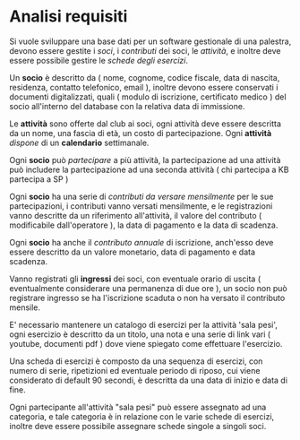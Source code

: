 # Analisi requisiti
Si vuole sviluppare una base dati per un software gestionale di una palestra,
devono essere gestite i *soci*, i *contributi* dei soci, le *attività*, e inoltre
deve essere possibile gestire le *schede degli esercizi*.  

Un **socio** è descritto da ( nome, cognome, codice fiscale, data di nascita, residenza, contatto telefonico, email ),
inoltre devono essere conservati i documenti digitalizzati, quali ( modulo di iscrizione, certificato medico ) del socio
all'interno del database con la relativa data di immissione.

Le **attività** sono offerte dal club ai soci, ogni attività deve essere descritta da un nome, una fascia di età, un costo di partecipazione.
Ogni **attività** *dispone* di un **calendario** settimanale.

Ogni **socio** può *partecipare* a più attività, la partecipazione ad una attività può includere la partecipazione ad una seconda 
attività ( chi partecipa a KB partecipa a SP )

Ogni **socio** ha una serie di *contributi da versare mensilmente* per le sue partecipazioni, i contributi vanno versati mensilmente, e le registrazioni vanno descritte da un riferimento all'attività,
il valore del contributo ( modificabile dall'operatore ), la data di pagamento e la data di scadenza.

Ogni **socio** ha anche il *contributo annuale* di iscrizione, anch'esso deve essere descritto da un valore monetario, data di pagamento e data scadenza.

Vanno registrati gli **ingressi** dei soci, con eventuale orario di uscita ( eventualmente considerare una permanenza di due ore ),
un socio non può registrare ingresso se ha l'iscrizione scaduta o non ha versato il contributo mensile.

E' necessario mantenere un catalogo di esercizi per la attività 'sala pesi', ogni esercizio è descritto da un titolo, una nota e una serie di link vari ( youtube, documenti pdf ) dove viene spiegato come effettuare l'esercizio.

Una scheda di esercizi è composto da una sequenza di esercizi, con numero di serie, ripetizioni ed eventuale periodo di riposo, cui viene considerato di default 90 secondi, è descritta da una data di inizio e data di fine.

Ogni partecipante all'attività "sala pesi" può essere assegnato ad una categoria, e tale categoria è in relazione con le varie schede di esercizi, inoltre deve essere possibile assegnare schede singole a singoli soci.
